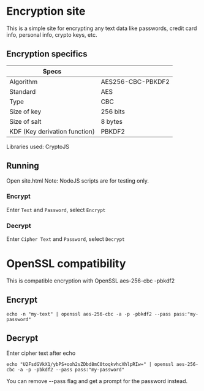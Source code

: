 # Encryption site
This is a simple site for encrypting any text data like passwords, credit card info, personal info, crypto keys, etc.

## Encryption specifics

| Specs | |
| - | - |
| Algorithm | AES256-CBC-PBKDF2|
| Standard | AES |
| Type | CBC |
| Size of key | 256 bits |
| Size of salt | 8 bytes |
| KDF (Key derivation function)| PBKDF2 |


Libraries used: CryptoJS


## Running
Open site.html
Note: NodeJS scripts are for testing only.

### Encrypt
Enter `Text` and `Password`, select `Encrypt`

### Decrypt
Enter `Cipher Text` and `Password`, select `Decrypt`

# OpenSSL compatibility
This is compatible encryption with OpenSSL aes-256-cbc -pbkdf2

## Encrypt
```
echo -n "my-text" | openssl aes-256-cbc -a -p -pbkdf2 --pass pass:"my-password" 
```

## Decrypt
Enter cipher text after echo
```
echo "U2FsdGVkX1/ybPS+ooh2sZDbd8mC0toqkvhcXhlpRIw=" | openssl aes-256-cbc -a -p -pbkdf2 --pass pass:"my-password" 
```

You can remove --pass flag and get a prompt for the password instead.
